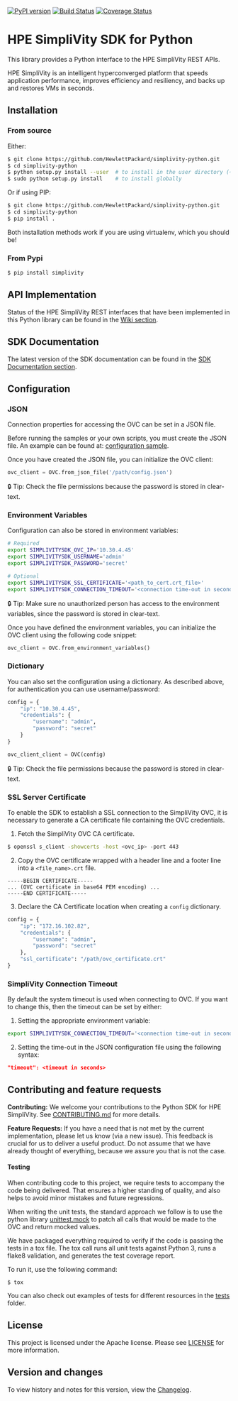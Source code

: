 [![PyPI version](https://badge.fury.io/py/simplivity.svg)](https://badge.fury.io/py/simplivity)
[![Build Status](https://travis-ci.com/HewlettPackard/simplivity-python-sdk.svg?branch=master)](https://travis-ci.com/HewlettPackard/simplivity-python-sdk)
[![Coverage Status](https://coveralls.io/repos/github/HewlettPackard/simplivity-python-sdk/badge.svg?branch=master)](https://coveralls.io/github/HewlettPackard/simplivity-python-sdk?branch=master)

# HPE SimpliVity SDK for Python

This library provides a Python interface to the HPE SimpliVity REST APIs.

HPE SimpliVity is an intelligent hyperconverged platform that speeds application performance,
improves efficiency and resiliency, and backs up and restores VMs in seconds.

## Installation

### From source

Either:

```bash
$ git clone https://github.com/HewlettPackard/simplivity-python.git
$ cd simplivity-python
$ python setup.py install --user  # to install in the user directory (~/.local)
$ sudo python setup.py install    # to install globally
```

Or if using PIP:

```bash
$ git clone https://github.com/HewlettPackard/simplivity-python.git
$ cd simplivity-python
$ pip install .
```

Both installation methods work if you are using virtualenv, which you should be!

### From Pypi

```bash
$ pip install simplivity
```


## API Implementation

Status of the HPE SimpliVity REST interfaces that have been implemented in this Python library can be found in the [Wiki section](endpoints-support.md).


## SDK Documentation

The latest version of the SDK documentation can be found in the [SDK Documentation section](https://hewlettpackard.github.io/simplivity-python-sdk/index.html).

## Configuration

### JSON

Connection properties for accessing the OVC can be set in a JSON file.

Before running the samples or your own scripts, you must create the JSON file.
An example can be found at: [configuration sample](examples/config-rename.json).

Once you have created the JSON file, you can initialize the OVC client:

```python
ovc_client = OVC.from_json_file('/path/config.json')
```

:lock: Tip: Check the file permissions because the password is stored in clear-text.

### Environment Variables

Configuration can also be stored in environment variables:

```bash
# Required
export SIMPLIVITYSDK_OVC_IP='10.30.4.45'
export SIMPLIVITYSDK_USERNAME='admin'
export SIMPLIVITYSDK_PASSWORD='secret'

# Optional
export SIMPLIVITYSDK_SSL_CERTIFICATE='<path_to_cert.crt_file>'
export SIMPLIVITYSDK_CONNECTION_TIMEOUT='<connection time-out in seconds>'
```

:lock: Tip: Make sure no unauthorized person has access to the environment variables, since the password is stored in clear-text.

Once you have defined the environment variables, you can initialize the OVC client using the following code snippet:

```python
ovc_client = OVC.from_environment_variables()
```

### Dictionary

You can also set the configuration using a dictionary. As described above, for authentication you can use username/password:


```python
config = {
    "ip": "10.30.4.45",
    "credentials": {
        "username": "admin",
        "password": "secret"
    }
}

ovc_client_client = OVC(config)
```

:lock: Tip: Check the file permissions because the password is stored in clear-text.


### SSL Server Certificate

To enable the SDK to establish a SSL connection to the SimpliVity OVC, it is necessary to generate a CA certificate file containing the OVC credentials.

1. Fetch the SimpliVity OVC CA certificate.
```bash
$ openssl s_client -showcerts -host <ovc_ip> -port 443
```

2. Copy the OVC certificate wrapped with a header line and a footer line into a `<file_name>.crt` file.
```
-----BEGIN CERTIFICATE-----
... (OVC certificate in base64 PEM encoding) ...
-----END CERTIFICATE-----
```

3. Declare the CA Certificate location when creating a `config` dictionary.
```python
config = {
    "ip": "172.16.102.82",
    "credentials": {
        "username": "admin",
        "password": "secret"
    },
    "ssl_certificate": "/path/ovc_certificate.crt"
}
```

### SimpliVity Connection Timeout
By default the system timeout is used when connecting to OVC.  If you want to change this,
then the timeout can be set by either:

1. Setting the appropriate environment variable:
```bash
export SIMPLIVITYSDK_CONNECTION_TIMEOUT='<connection time-out in seconds>'
```

2. Setting the time-out in the JSON configuration file using the following syntax:
```json
"timeout": <timeout in seconds>
```

## Contributing and feature requests

**Contributing:** We welcome your contributions to the Python SDK for HPE SimpliVity. See [CONTRIBUTING.md](CONTRIBUTING.md) for more details.

**Feature Requests:** If you have a need that is not met by the current implementation, please let us know (via a new issue).
This feedback is crucial for us to deliver a useful product. Do not assume that we have already thought of everything, because we assure you that is not the case.

#### Testing

When contributing code to this project, we require tests to accompany the code being delivered.
That ensures a higher standing of quality, and also helps to avoid minor mistakes and future regressions.

When writing the unit tests, the standard approach we follow is to use the python library [unittest.mock](https://docs.python.org/3/library/unittest.mock.html) to patch all calls that would be made to the OVC and return mocked values.

We have packaged everything required to verify if the code is passing the tests in a tox file.
The tox call runs all unit tests against Python 3, runs a flake8 validation, and generates the test coverage report.

To run it, use the following command:

```
$ tox
```

You can also check out examples of tests for different resources in the [tests](tests) folder.

## License

This project is licensed under the Apache license. Please see [LICENSE](LICENSE) for more information.

## Version and changes

To view history and notes for this version, view the [Changelog](CHANGELOG.md).
